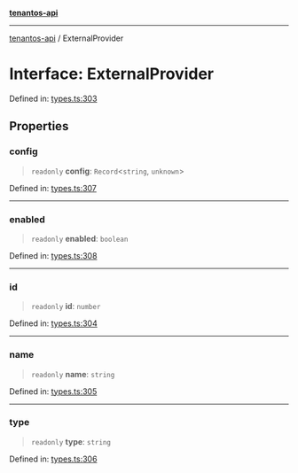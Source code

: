 [**tenantos-api**](../README.md)

***

[tenantos-api](../globals.md) / ExternalProvider

# Interface: ExternalProvider

Defined in: [types.ts:303](https://github.com/shadmanZero/tenantos-api/blob/50bbdae310005a0ca12345f143ddaf8ea2b8ce90/src/types.ts#L303)

## Properties

### config

> `readonly` **config**: `Record`\<`string`, `unknown`\>

Defined in: [types.ts:307](https://github.com/shadmanZero/tenantos-api/blob/50bbdae310005a0ca12345f143ddaf8ea2b8ce90/src/types.ts#L307)

***

### enabled

> `readonly` **enabled**: `boolean`

Defined in: [types.ts:308](https://github.com/shadmanZero/tenantos-api/blob/50bbdae310005a0ca12345f143ddaf8ea2b8ce90/src/types.ts#L308)

***

### id

> `readonly` **id**: `number`

Defined in: [types.ts:304](https://github.com/shadmanZero/tenantos-api/blob/50bbdae310005a0ca12345f143ddaf8ea2b8ce90/src/types.ts#L304)

***

### name

> `readonly` **name**: `string`

Defined in: [types.ts:305](https://github.com/shadmanZero/tenantos-api/blob/50bbdae310005a0ca12345f143ddaf8ea2b8ce90/src/types.ts#L305)

***

### type

> `readonly` **type**: `string`

Defined in: [types.ts:306](https://github.com/shadmanZero/tenantos-api/blob/50bbdae310005a0ca12345f143ddaf8ea2b8ce90/src/types.ts#L306)
